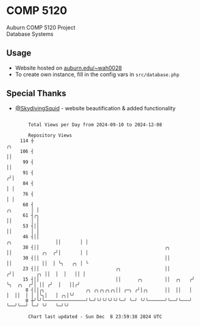 # COMP 5120
Auburn COMP 5120 Project  
Database Systems

## Usage
- Website hosted on [auburn.edu/~wah0028](https://webhome.auburn.edu/~wah0028/)
- To create own instance, fill in the config vars in `src/database.php`

## Special Thanks
- [@SkydivingSquid](https://github.com/SkydivingSquid) - website beautification & added functionality

```

        Total Views per Day from 2024-09-10 to 2024-12-08

        Repository Views
     114 ┼                                                                                       ╭╮
     106 ┤                                                                                       ││
      99 ┤                                                                                       ││
      91 ┤                                                                                      ╭╯│
      84 ┤                                                                                      │ │
      76 ┤                                                                                      │ │
      68 ┤                                                                             ╭╮       │ │
      61 ┤╭╮                                                                           ││       │ │
      53 ┤││                                                                           ││       │ │
      46 ┤││                                                         ╭╮                ││       │ │
      38 ┤││                                              ╭╮         ││           ╭╮  ╭╯│       │ │
      30 ┤││                                              ││         ││           ││  │ ╰╮   ╭╮ │ ╰
      23 ┤││                            ╭╮                ││        ╭╯│        ╭╮ ││  │  │   ││ │
      15 ┤││                            ││      ╭╮        ││  ╭╮   ╭╯ ╰╮  ╭╮  ╭╯│ ││ ╭╯  │   ││╭╯
       8 ┤││╭╮               ╭╮ ╭╮╭╮╭╮╭╮││ ╭─╮ ╭╯│╭╮      ││  ││   │   │  ││  │ │ │╰╮│   │ ╭╮│╰╯
       0 ┼╯╰╯╰───────────────╯╰─╯╰╯╰╯╰╯╰╯╰─╯ ╰─╯ ╰╯╰──────╯╰──╯╰───╯   ╰──╯╰──╯ ╰─╯ ╰╯   ╰─╯╰╯

        Chart last updated - Sun Dec  8 23:59:38 2024 UTC
        
```
